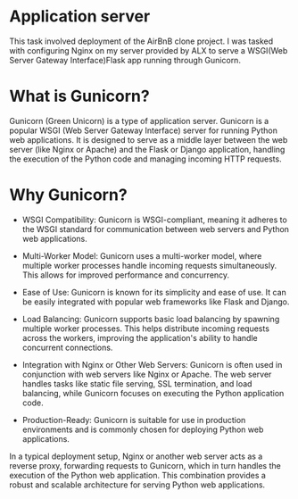 # Application server
This task involved deployment of the AirBnB clone project. I was tasked with configuring Nginx on my server provided by ALX to serve a WSGI(Web Server Gateway Interface)Flask app running through Gunicorn. 

# What is Gunicorn?
Gunicorn (Green Unicorn) is a type of application server. Gunicorn is a popular WSGI (Web Server Gateway Interface) server for running Python web applications. It is designed to serve as a middle layer between the web server (like Nginx or Apache) and the Flask or Django application, handling the execution of the Python code and managing incoming HTTP requests.

# Why Gunicorn?
+ WSGI Compatibility: Gunicorn is WSGI-compliant, meaning it adheres to the WSGI standard for communication between web servers and Python web applications.

+ Multi-Worker Model: Gunicorn uses a multi-worker model, where multiple worker processes handle incoming requests simultaneously. This allows for improved performance and concurrency.

+ Ease of Use: Gunicorn is known for its simplicity and ease of use. It can be easily integrated with popular web frameworks like Flask and Django.

+ Load Balancing: Gunicorn supports basic load balancing by spawning multiple worker processes. This helps distribute incoming requests across the workers, improving the application's ability to handle concurrent connections.

+ Integration with Nginx or Other Web Servers: Gunicorn is often used in conjunction with web servers like Nginx or Apache. The web server handles tasks like static file serving, SSL termination, and load balancing, while Gunicorn focuses on executing the Python application code.

+ Production-Ready: Gunicorn is suitable for use in production environments and is commonly chosen for deploying Python web applications.

In a typical deployment setup, Nginx or another web server acts as a reverse proxy, forwarding requests to Gunicorn, which in turn handles the execution of the Python web application. This combination provides a robust and scalable architecture for serving Python web applications.